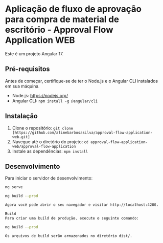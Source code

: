 #  Aplicação de fluxo de aprovação para compra de material de escritório - Approval Flow Application WEB

Este é um projeto Angular 17.

## Pré-requisitos

Antes de começar, certifique-se de ter o Node.js e o Angular CLI instalados em sua máquina.

- Node.js: https://nodejs.org/
- Angular CLI: `npm install -g @angular/cli`

## Instalação

1. Clone o repositório: `git clone [https://github.com/alinebarbosasilva/approval-flow-application-web.git]`
2. Navegue até o diretório do projeto: `cd approval-flow-application-web/approval-flow-application`
3. Instale as dependências: `npm install`

## Desenvolvimento

Para iniciar o servidor de desenvolvimento:

```bash
ng serve

ng build --prod

Agora você pode abrir o seu navegador e visitar http://localhost:4200.

Build
Para criar uma build de produção, execute o seguinte comando:

ng build --prod

Os arquivos de build serão armazenados no diretório dist/.
